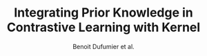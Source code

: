 ---
cat: gaia
subcat: signature
bestof: false
author: Benoit Dufumier et al.
title: Integrating Prior Knowledge in Contrastive Learning with Kernel
year: 2023
type: inproceedings
url: https -//telecom-paris.hal.science/hal-04111825
booktitle: 40th International Conference on Machine Learning (ICML) 2023
---